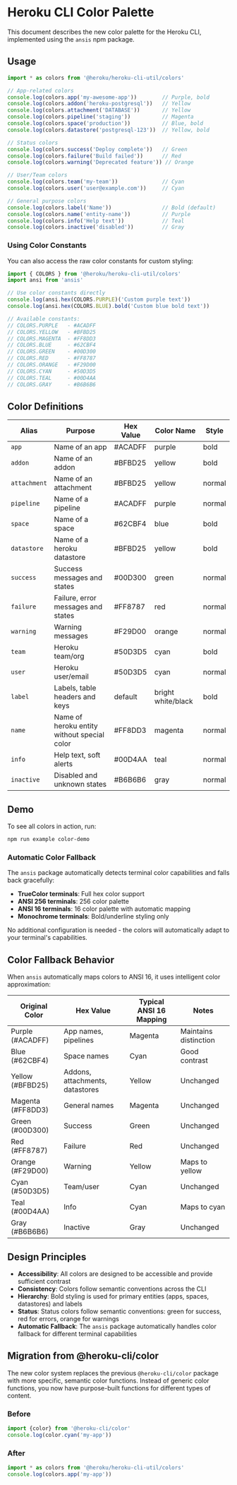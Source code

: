 # Heroku CLI Color Palette

This document describes the new color palette for the Heroku CLI, implemented using the `ansis` npm package.

## Usage

```typescript
import * as colors from '@heroku/heroku-cli-util/colors'

// App-related colors
console.log(colors.app('my-awesome-app'))        // Purple, bold
console.log(colors.addon('heroku-postgresql'))   // Yellow
console.log(colors.attachment('DATABASE'))       // Yellow
console.log(colors.pipeline('staging'))          // Magenta
console.log(colors.space('production'))          // Blue, bold
console.log(colors.datastore('postgresql-123'))  // Yellow, bold

// Status colors
console.log(colors.success('Deploy complete'))   // Green
console.log(colors.failure('Build failed'))      // Red
console.log(colors.warning('Deprecated feature')) // Orange

// User/Team colors
console.log(colors.team('my-team'))              // Cyan
console.log(colors.user('user@example.com'))     // Cyan

// General purpose colors
console.log(colors.label('Name'))                // Bold (default)
console.log(colors.name('entity-name'))          // Purple
console.log(colors.info('Help text'))            // Teal
console.log(colors.inactive('disabled'))         // Gray
```

### Using Color Constants

You can also access the raw color constants for custom styling:

```typescript
import { COLORS } from '@heroku/heroku-cli-util/colors'
import ansi from 'ansis'

// Use color constants directly
console.log(ansi.hex(COLORS.PURPLE)('Custom purple text'))
console.log(ansi.hex(COLORS.BLUE).bold('Custom blue bold text'))

// Available constants:
// COLORS.PURPLE   - #ACADFF
// COLORS.YELLOW   - #BFBD25
// COLORS.MAGENTA  - #FF8DD3
// COLORS.BLUE     - #62CBF4
// COLORS.GREEN    - #00D300
// COLORS.RED      - #FF8787
// COLORS.ORANGE   - #F29D00
// COLORS.CYAN     - #50D3D5
// COLORS.TEAL     - #00D4AA
// COLORS.GRAY     - #B6B6B6
```

## Color Definitions

| Alias | Purpose | Hex Value | Color Name | Style |
|-------|---------|-----------|------------|-------|
| `app` | Name of an app | #ACADFF | purple | bold |
| `addon` | Name of an addon | #BFBD25 | yellow | bold |
| `attachment` | Name of an attachment | #BFBD25 | yellow | normal |
| `pipeline` | Name of a pipeline | #ACADFF | purple | normal |
| `space` | Name of a space | #62CBF4 | blue | bold |
| `datastore` | Name of a heroku datastore | #BFBD25 | yellow | bold |
| `success` | Success messages and states | #00D300 | green | normal |
| `failure` | Failure, error messages and states | #FF8787 | red | normal |
| `warning` | Warning messages | #F29D00 | orange | normal |
| `team` | Heroku team/org | #50D3D5 | cyan | bold |
| `user` | Heroku user/email | #50D3D5 | cyan | normal |
| `label` | Labels, table headers and keys | default | bright white/black | bold |
| `name` | Name of heroku entity without special color | #FF8DD3 | magenta | normal |
| `info` | Help text, soft alerts | #00D4AA | teal | normal |
| `inactive` | Disabled and unknown states | #B6B6B6 | gray | normal |

## Demo

To see all colors in action, run:

```bash
npm run example color-demo
```

### Automatic Color Fallback

The `ansis` package automatically detects terminal color capabilities and falls back gracefully:
- **TrueColor terminals**: Full hex color support
- **ANSI 256 terminals**: 256 color palette
- **ANSI 16 terminals**: 16 color palette with automatic mapping
- **Monochrome terminals**: Bold/underline styling only

No additional configuration is needed - the colors will automatically adapt to your terminal's capabilities.

## Color Fallback Behavior

When `ansis` automatically maps colors to ANSI 16, it uses intelligent color approximation:

| Original Color | Hex Value | Typical ANSI 16 Mapping | Notes |
|----------------|-----------|-------------------------|-------|
| Purple (#ACADFF) | App names, pipelines | Magenta | Maintains distinction |
| Blue (#62CBF4) | Space names | Cyan | Good contrast |
| Yellow (#BFBD25) | Addons, attachments, datastores | Yellow | Unchanged |
| Magenta (#FF8DD3) | General names | Magenta | Unchanged |
| Green (#00D300) | Success | Green | Unchanged |
| Red (#FF8787) | Failure | Red | Unchanged |
| Orange (#F29D00) | Warning | Yellow | Maps to yellow |
| Cyan (#50D3D5) | Team/user | Cyan | Unchanged |
| Teal (#00D4AA) | Info | Cyan | Maps to cyan |
| Gray (#B6B6B6) | Inactive | Gray | Unchanged |

## Design Principles

- **Accessibility**: All colors are designed to be accessible and provide sufficient contrast
- **Consistency**: Colors follow semantic conventions across the CLI
- **Hierarchy**: Bold styling is used for primary entities (apps, spaces, datastores) and labels
- **Status**: Status colors follow semantic conventions: green for success, red for errors, orange for warnings
- **Automatic Fallback**: The `ansis` package automatically handles color fallback for different terminal capabilities

## Migration from @heroku-cli/color

The new color system replaces the previous `@heroku-cli/color` package with more specific, semantic color functions. Instead of generic color functions, you now have purpose-built functions for different types of content.

### Before
```typescript
import {color} from '@heroku-cli/color'
console.log(color.cyan('my-app'))
```

### After
```typescript
import * as colors from '@heroku/heroku-cli-util/colors'
console.log(colors.app('my-app'))
```
